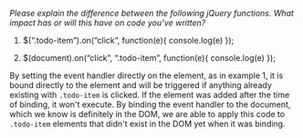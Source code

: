 *Please explain the difference between the following jQuery functions. What impact has or will this have on code you’ve written?*

1. $(“.todo-item”).on(“click”, function(e){ console.log(e) });

2. $(document).on(“click”, “.todo-item”, function(e){ console.log(e) });

By setting the event handler directly on the element, as in example 1, it is bound directly to the element and will be triggered if anything already existing with `.todo-item` is clicked. If the element was added after the time of binding, it won't execute. By binding the event handler to the document, which we know is definitely in the DOM, we are able to apply this code to `.todo-item` elements that didn't exist in the DOM yet when it was binding. 